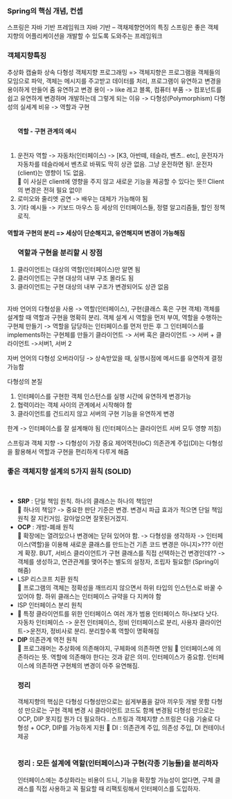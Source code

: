 <h3>Spring의 핵심 개념, 컨셉</h3>
<p>스프링은 자바 기반 프레임워크
자바 기반 – 객채제향언어의 특징
스프링은 좋은 객체 지향의 어플리케이션을 개발할 수 있도록 도와주는 프레임워크
</p>
<p>
<h3>객체지향특징</h3>
추상화 캡슐화 상속 다형성
객체지향 프로그래밍 => 객체지향은 프로그램을 객체들의 모임으로 파악, 객체는 메시지를 주고받고 데이터를 처리, 프로그램이 유연하고 변경을 용이하게 만들어 줌
유연하고 변경 용이 -> like 레고 블록, 컴퓨터 부품 -> 컴포넌트를 쉽고 유연하게 변경하며 개발하는데 그렇게 되는 이유 -> 다형성(Polymorphism)
다형성의 실세계 비유 -> 역할과 구현<br><br>
<ol><h4> 역할 - 구현 관계의 예시</h4><br>
<li>운전자 역할 -> 자동차(인터페이스) -> [K3, 아반떼, 테슬라, 벤츠.. etc], 운전자가 자동차를 테슬라에서 벤츠로 바꿔도 딱히 상관 없음. 그냥 운전하면 됨!. 운전자(client)는 영향이 1도 없음.</li> 
	이 사실은 client에 영향을 주지 않고 새로운 기능을 제공할 수 있다는 뜻!! Client의 변경은 전혀 필요 없이!
<li> 
로미오와 줄리엣 공연 -> 배우는 대체가 가능해야 됨
  </li>
  <li>기타 예시들 -> 키보드 마우스 등 세상의 인터페이스들, 정렬 알고리즘들, 할인 정책 로직.</li></ol>
<h4>역할과 구현의 분리 => 세상이 단순해지고, 유연해지며 변경이 가능해짐</h4>
<ol><h3> 역할과 구현을 분리할 시 장점</h3>
 <li>클라이언트는 대상의 역할(인터페이스)만 알면 됨</li>
 <li>클라이언트는 구현 대상의 내부 구조 몰라도 됨</li>
  <li>클라이언트는 구현 대상의 내부 구조가 변경되어도 상관 없음</li>
  </ol>
<br>
자바 언어의 다형성을 사용 -> 역할(인터페이스), 구현(클래스 혹은 구현 객체)
객체를 설계할 때 역할과 구현을 명확히 분리.
객체 설계 시 역할을 먼저 부여, 역할을 수행하는 구현체 만들기 -> 역할을 담당하는 인터페이스를 먼저 만든 후 그 인터페이스를 implements하는 구현체를 만들기
클라이언트 -> 서버 혹은 클라이언트 -> 서버 + 클라이언트 ->서버1, 서버 2

자버 언어의 다형성
오버라이딩 -> 상속받았을 때, 실행시점에 메서드를 유연하게 결정 가능함

다형성의 본질
1.	인터페이스를 구현한 객체 인스턴스를 실행 시간에 유연하게 변경가능
2.	협력이라는 객체 사이의 관계에서 시작해야 함
3.	클라이언트를 건드리지 않고 서버의 구현 기능을 유연하게 변경

한계 -> 인터페이스를 잘 설계해야 됨 (인터페이스는 클라이언트 서버 모두 영향 끼침)

스프링과 객체 지향 
-> 다형성이 가장 중요
제어역전(IoC) 의존관계 주입(DI)는 다형성을 활용해서 역할과 구현을 편리하게 다루게 해줌







<h3>좋은 객체지향 설계의 5가지 원칙 (SOLID)</h3><br>
<ul>
  <li><strong>SRP</strong> : 단일 책임 원칙. 하나의 클래스는 하나의 책임만</li>
	하나의 책임? -> 중요한 판단 기준은 변경. 변경시 파급 효과가 적으면 단일 책임 원칙 잘 지킨거임. 갈아엎으면 잘못된거겠지.
  <li><strong>OCP</strong> : 개방-폐쇄 원칙</li>
	확장에는 열려있으나 변경에는 닫혀 있어야 함. -> 다형성을 생각하자 -> 인터페이스(역할)을 이용해 새로운 클래스를 만드는건 기존 코드 변경은 아니지>??? 이런게 확장.
BUT, 서비스 클라이언트가 구현 클래스를 직접 선택하는건 변경인데?? -> 객체를 생성하고, 연관관계를 맺어주는 별도의 설정자, 조립자 필요함! (Spring이 해줌)
<li>LSP 리스코프 치환 원칙</li>
	프로그램의 객체는 정확성을 깨뜨리지 않으면서 하위 타입의 인스턴스로 바꿀 수 있어야 함. 하위 클래스는 인터페이스 규약을 다 지켜야 함
<li>ISP 인터페이스 분리 원칙<li>
	특정 클라이언트를 위한 인터페이스 여러 개가 범용 인터페이스 하나보다 낫다. 자동차 인터페이스 -> 운전 인터페이스, 정비 인터페이스로 분리, 사용자 클라이언트->운전자, 정비사로 분리.
분리할수록 역할이 명확해짐
  <li><strong>DIP</strong> 의존관계 역전 원칙</li>
	프로그래머는 추상화에 의존해야지, 구체화에 의존하면 안됨
	인터페이스에 의존하라는 뜻. 역할에 의존해야 한다는 것과 같은 의미. 인터페이스가 중요함. 인터페이스에 의존하면 구현체의 변경이 아주 유연해짐.
<br>
  
  <h3>정리</h3>
객체지향의 핵심은 다형성
다형성만으로는 쉽게부품을 갈아 끼우듯 개발 못함
다형성 만으로는 구현 객체 변경 시 클라이언트 코드도 함께 변경됨
다형성 만으로는 OCP, DIP 못지킴
뭔가 더 필요하다..
스프링과 객체지향
스프링은 다음 기술로 다형성 + OCP, DIP를 가능하게 지원
	DI : 의존관계 주입, 의존성 주입, DI 컨테이너 제공
<br>
<br>
  <h3>정리 : 모든 설계에 역할(인터페이스)과 구현(각종 기능들)을 분리하자</h3>
인터페이스에는 추상화라는 비용이 드니, 기능을 확장할 가능성이 없다면, 구체 클래스를 직접 사용하고 꼭 필요할 때 리팩토링해서 인터페이스를 도입하자.



